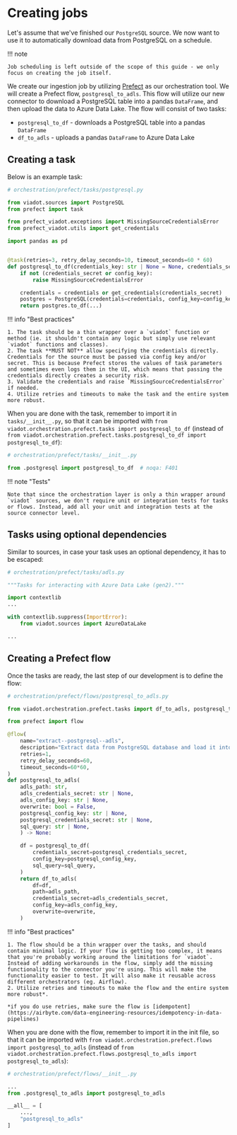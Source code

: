 # Creating jobs

Let's assume that we've finished our `PostgreSQL` source. We now want to use it to automatically download data from PostgreSQL on a schedule.

!!! note

    Job scheduling is left outside of the scope of this guide - we only focus on creating the job itself.

We create our ingestion job by utilizing [Prefect](https://www.prefect.io/) as our orchestration tool. We will create a Prefect flow, `postgresql_to_adls`. This flow will utilize our new connector to download a PostgreSQL table into a pandas `DataFrame`, and then upload the data to Azure Data Lake. The flow will consist of two tasks:

- `postgresql_to_df` - downloads a PostgreSQL table into a pandas `DataFrame`
- `df_to_adls` - uploads a pandas `DataFrame` to Azure Data Lake

## Creating a task

Below is an example task:

```python
# orchestration/prefect/tasks/postgresql.py

from viadot.sources import PostgreSQL
from prefect import task

from prefect_viadot.exceptions import MissingSourceCredentialsError
from prefect_viadot.utils import get_credentials

import pandas as pd


@task(retries=3, retry_delay_seconds=10, timeout_seconds=60 * 60)
def postgresql_to_df(credentials_key: str | None = None, credentials_secret: str | None = None, ...) -> pd.DataFrame:
    if not (credentials_secret or config_key):
        raise MissingSourceCredentialsError

    credentials = credentials or get_credentials(credentials_secret)
    postgres = PostgreSQL(credentials=credentials, config_key=config_key)
    return postgres.to_df(...)
```

!!! info "Best practices"

    1. The task should be a thin wrapper over a `viadot` function or method (ie. it shouldn't contain any logic but simply use relevant `viadot` functions and classes).
    2. The task **MUST NOT** allow specifying the credentials directly. Credentials for the source must be passed via config key and/or secret. This is because Prefect stores the values of task parameters and sometimes even logs them in the UI, which means that passing the credentials directly creates a security risk.
    3. Validate the credentials and raise `MissingSourceCredentialsError` if needed.
    4. Utilize retries and timeouts to make the task and the entire system more robust.

When you are done with the task, remember to import it in `tasks/__init__.py`, so that it can be imported with `from viadot.orchestration.prefect.tasks import postgresql_to_df` (instead of `from viadot.orchestration.prefect.tasks.postgresql_to_df import postgresql_to_df`):

```python
# orchestration/prefect/tasks/__init__.py

from .postgresql import postgresql_to_df  # noqa: F401
```

!!! note "Tests"

    Note that since the orchestration layer is only a thin wrapper around `viadot` sources, we don't require unit or integration tests for tasks or flows. Instead, add all your unit and integration tests at the source connector level.

## Tasks using optional dependencies

Similar to sources, in case your task uses an optional dependency, it has to be escaped:

```python
# orchestration/prefect/tasks/adls.py

"""Tasks for interacting with Azure Data Lake (gen2)."""

import contextlib
...

with contextlib.suppress(ImportError):
    from viadot.sources import AzureDataLake

...
```

## Creating a Prefect flow

Once the tasks are ready, the last step of our development is to define the flow:

```python
# orchestration/prefect/flows/postgresql_to_adls.py

from viadot.orchestration.prefect.tasks import df_to_adls, postgresql_to_df

from prefect import flow

@flow(
    name="extract--postgresql--adls",
    description="Extract data from PostgreSQL database and load it into Azure Data Lake.",
    retries=1,
    retry_delay_seconds=60,
    timeout_seconds=60*60,
)
def postgresql_to_adls(
    adls_path: str,
    adls_credentials_secret: str | None,
    adls_config_key: str | None,
    overwrite: bool = False,
    postgresql_config_key: str | None,
    postgresql_credentials_secret: str | None,
    sql_query: str | None,
    ) -> None:

    df = postgresql_to_df(
        credentials_secret=postgresql_credentials_secret,
        config_key=postgresql_config_key,
        sql_query=sql_query,
    )
    return df_to_adls(
        df=df,
        path=adls_path,
        credentials_secret=adls_credentials_secret,
        config_key=adls_config_key,
        overwrite=overwrite,
    )

```

!!! info "Best practices"

    1. The flow should be a thin wrapper over the tasks, and should contain minimal logic. If your flow is getting too complex, it means that you're probably working around the limitations for `viadot`. Instead of adding workarounds in the flow, simply add the missing functionality to the connector you're using. This will make the functionality easier to test. It will also make it reusable across different orchestrators (eg. Airflow).
    2. Utilize retries and timeouts to make the flow and the entire system more robust*.

    *if you do use retries, make sure the flow is [idempotent](https://airbyte.com/data-engineering-resources/idempotency-in-data-pipelines)

When you are done with the flow, remember to import it in the init file, so that it can be imported with `from viadot.orchestration.prefect.flows import postgresql_to_adls` (instead of `from viadot.orchestration.prefect.flows.postgresql_to_adls import postgresql_to_adls`):

```python
# orchestration/prefect/flows/__init__.py

...
from .postgresql_to_adls import postgresql_to_adls

__all__ = [
    ...,
    "postgresql_to_adls"
]
```
